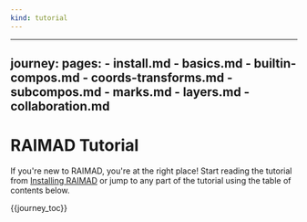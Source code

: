 ```yaml
---
kind: tutorial
---
```


---
journey:
    pages:
        - install.md
        - basics.md
        - builtin-compos.md
        - coords-transforms.md
        - subcompos.md
        - marks.md
        - layers.md
        - collaboration.md
---

# RAIMAD Tutorial

If you're new to RAIMAD,
you're at the right place!
Start reading the tutorial from
[Installing RAIMAD](install.md)
or jump to any part of the tutorial using the table of contents below.

{{journey_toc}}


